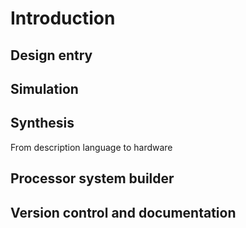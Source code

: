 # Introduction


## Design entry

## Simulation

## Synthesis
From description language to hardware

## Processor system builder


## Version control and documentation

